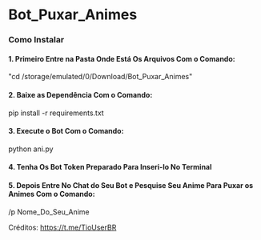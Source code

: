 # Bot_Puxar_Animes

### Como Instalar

#### 1. Primeiro Entre na Pasta Onde Está Os Arquivos Com o Comando:

"cd /storage/emulated/0/Download/Bot_Puxar_Animes"

#### 2. Baixe as Dependência Com o Comando:

pip install -r requirements.txt

#### 3. Execute o Bot Com o Comando:

python ani.py

#### 4. Tenha Os Bot Token Preparado Para Inseri-lo No Terminal

#### 5. Depois Entre No Chat do Seu Bot e Pesquise Seu Anime Para Puxar os Animes Com o Comando:

/p Nome_Do_Seu_Anime


Créditos:
https://t.me/TioUserBR
